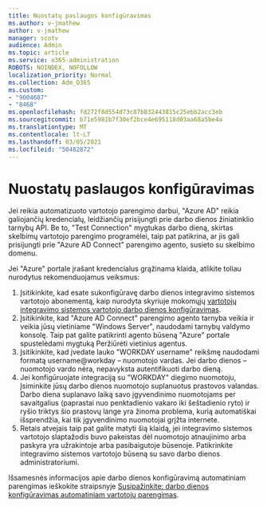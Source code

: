```yaml
---
title: Nuostatų paslaugos konfigūravimas
ms.author: v-jmathew
author: v-jmathew
manager: scotv
audience: Admin
ms.topic: article
ms.service: o365-administration
ROBOTS: NOINDEX, NOFOLLOW
localization_priority: Normal
ms.collection: Adm_O365
ms.custom:
- "9004687"
- "8468"
ms.openlocfilehash: fd272f8d554d73c87b832443815c25ebb2acc3eb
ms.sourcegitcommit: b71e5981b7f30ef2bce4e695118d03aa68a5be4a
ms.translationtype: MT
ms.contentlocale: lt-LT
ms.lasthandoff: 03/05/2021
ms.locfileid: "50482872"
---
```

# <a name="configuring-the-provision-service"></a>Nuostatų paslaugos konfigūravimas

Jei reikia automatizuoto vartotojo parengimo darbui, "Azure AD" reikia galiojančių kredencialų, leidžiančių prisijungti prie darbo dienos žiniatinklio tarnybų API. Be to, "Test Connection" mygtukas darbo dieną, skirtas skelbimų vartotojo parengimo programėlei, taip pat patikrina, ar jis gali prisijungti prie "Azure AD Connect" parengimo agento, susieto su skelbimo domenu.

Jei "Azure" portale įrašant kredencialus grąžinama klaida, atlikite toliau nurodytus rekomenduojamus veiksmus:

1. Įsitikinkite, kad esate sukonfigūravę darbo dienos integravimo sistemos vartotojo abonementą, kaip nurodyta skyriuje mokomųjų [vartotojų integravimo sistemos vartotojo darbo dienos konfigūravimas](https://docs.microsoft.com/azure/active-directory/saas-apps/workday-inbound-tutorial).
2. Įsitikinkite, kad "Azure AD Connect" parengimo agento tarnyba veikia ir veikia jūsų vietiniame "Windows Server", naudodami tarnybų valdymo konsolę. Taip pat galite patikrinti agento būseną "Azure" portale spustelėdami mygtuką Peržiūrėti vietinius agentus.
3. Įsitikinkite, kad įvedate lauko "WORKDAY username" reikšmę naudodami formatą username@workday – nuomotojo vardas. Jei darbo dienos – nuomotojo vardo nėra, nepavyksta autentifikuoti darbo dieną.
4. Jei konfigūruojate integraciją su "WORKDAY" diegimo nuomotoju, Įsiminkite jūsų darbo dienos nuomotojo suplanuotus prastovos valandas. Darbo diena suplanavo laiką savo įgyvendinimo nuomotojams per savaitgalius (paprastai nuo penktadienio vakaro iki šeštadienio ryto) ir ryšio triktys šio prastovų lange yra žinoma problema, kurią automatiškai išsprendžia, kai tik įgyvendinimo nuomotojai grįžta internete.
5. Retais atvejais taip pat galite matyti šią klaidą, jei integravimo sistemos vartotojo slaptažodis buvo pakeistas dėl nuomotojo atnaujinimo arba paskyra yra užrakintoje arba pasibaigutoje būsenoje. Patikrinkite integravimo sistemos vartotojo būseną su savo darbo dienos administratoriumi.

Išsamesnės informacijos apie darbo dienos konfigūravimą automatiniam parengimas ieškokite straipsnyje [Susipažinkite: darbo dienos konfigūravimas automatiniam vartotojų parengimas](https://docs.microsoft.com/azure/active-directory/saas-apps/workday-inbound-tutorial).
